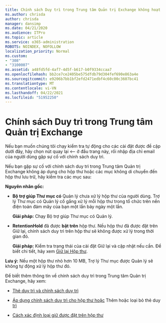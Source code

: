 ```yaml
---
title: Chính sách Duy trì trong Trung tâm Quản trị Exchange không hoạt động
ms.author: chrisda
author: chrisda
manager: dansimp
ms.date: 04/21/2020
ms.audience: ITPro
ms.topic: article
ms.service: o365-administration
ROBOTS: NOINDEX, NOFOLLOW
localization_priority: Normal
ms.custom:
- "308"
- "3100007"
ms.assetid: a48fd5fd-4af7-4d5f-b617-b0f9334ccaa7
ms.openlocfilehash: bb2ce7ce2405be575dfdb79d304fef690e863a4e
ms.sourcegitcommit: e9206b7bb1bf2efd2471edbf4c60c00c3607bc41
ms.translationtype: MT
ms.contentlocale: vi-VN
ms.lasthandoff: 04/22/2021
ms.locfileid: "51952250"
---
```

# <a name="retention-policies-in-exchange-admin-center"></a>Chính sách Duy trì trong Trung tâm Quản trị Exchange

Nếu bạn muốn chúng tôi chạy kiểm tra tự động cho các cài đặt được đề cập dưới đây, hãy chọn nút quay lại <-- ở đầu trang này, rồi nhập địa chỉ email của người dùng gặp sự cố với chính sách duy trì.

Nếu bạn gặp sự cố với chính sách duy trì trong Trung tâm Quản trị Exchange không áp dụng cho hộp thư hoặc các mục không di chuyển đến hộp thư lưu trữ, hãy kiểm tra các mục sau:

**Nguyên nhân gốc:**

- **Bộ trợ giúp Thư mục có** Quản lý chưa xử lý hộp thư của người dùng. Trợ lý Thư mục có Quản lý cố gắng xử lý mỗi hộp thư trong tổ chức trên nền điện toán đám mây của bạn một lần bảy ngày một lần.

  **Giải pháp:** Chạy Bộ trợ giúp Thư mục có Quản lý.

- **RetentionHold** đã được **bật trên** hộp thư. Nếu hộp thư đã được đặt trên Giữ lại, chính sách duy trì trên hộp thư sẽ không được xử lý trong thời gian đó.

  **Giải pháp:** Kiểm tra trạng thái của cài đặt Giữ lại và cập nhật nếu cần. Để biết chi tiết, hãy xem [Giữ lại Hộp thư](https://docs.microsoft.com/exchange/security-and-compliance/messaging-records-management/mailbox-retention-hold).
 
**Lưu ý:** Nếu một hộp thư nhỏ hơn 10 MB, Trợ lý Thư mục được Quản lý sẽ không tự động xử lý hộp thư đó.
 
Để biết thêm thông tin về chính sách duy trì trong Trung tâm Quản trị Exchange, hãy xem:

- [Thẻ duy trì và chính sách duy trì](https://docs.microsoft.com/exchange/security-and-compliance/messaging-records-management/retention-tags-and-policies)

- [Áp dụng chính sách duy trì cho hộp thư hoặc](https://docs.microsoft.com/exchange/security-and-compliance/messaging-records-management/apply-retention-policy) Thêm hoặc loại bỏ thẻ duy [trì](https://docs.microsoft.com/exchange/security-and-compliance/messaging-records-management/add-or-remove-retention-tags)

- [Cách xác định loại giữ được đặt trên hộp thư](https://docs.microsoft.com/microsoft-365/compliance/identify-a-hold-on-an-exchange-online-mailbox)
